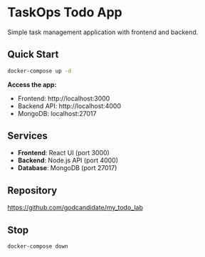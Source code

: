 # TaskOps Todo App

Simple task management application with frontend and backend.

## Quick Start

```bash
docker-compose up -d
```

**Access the app:**
- Frontend: http://localhost:3000
- Backend API: http://localhost:4000
- MongoDB: localhost:27017

## Services

- **Frontend**: React UI (port 3000)
- **Backend**: Node.js API (port 4000) 
- **Database**: MongoDB (port 27017)

## Repository

https://github.com/godcandidate/my_todo_lab

## Stop

```bash
docker-compose down
```